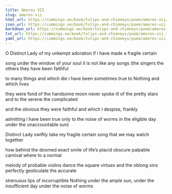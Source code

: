 ```yaml
---
title: Amores VII
slug: amores-vii
html_url: https://cummings.ee/book/tulips-and-chimneys/poem/amores-vii/
json_url: https://cummings.ee/book/tulips-and-chimneys/poem/amores-vii.json
markdown_url: https://cummings.ee/book/tulips-and-chimneys/poem/amores-vii.md
txt_url: https://cummings.ee/book/tulips-and-chimneys/poem/amores-vii.txt
yaml_url: https://cummings.ee/book/tulips-and-chimneys/poem/amores-vii.yaml
---
```


O Distinct
Lady of my unkempt adoration
if i have made
a fragile certain

song under the window of your soul
it is not like any songs
(the singers the others
they have been faithful

to many things and which
die
i have been sometimes true
to Nothing and which lives

they were fond of the handsome
moon never spoke ill of the
pretty stars and to
the serene the complicated

and the obvious
they were faithful
and which I despise,
frankly

admitting i have been true
only to the noise of worms
in the eligible day
under the unaccountable sun)

Distinct Lady
swiftly take
my fragile certain song
that we may watch together

how behind the doomed
exact smile of life’s
placid obscure palpable
carnival where to a normal

melody of probable violins dance
the square virtues and the oblong sins
perfectly
gesticulate the accurate

strenuous lips of incorruptible
Nothing under the ample
sun, under the insufficient
day under the noise of worms
